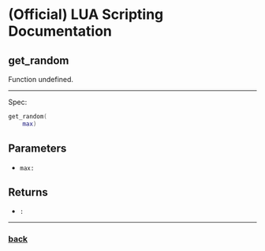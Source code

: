 
# (Official) LUA Scripting Documentation

## get_random

Function undefined.

___

Spec:

```lua
get_random(
	max)
```

## Parameters

- `max:` 

## Returns

- `:` 

___

### [back](../other)
